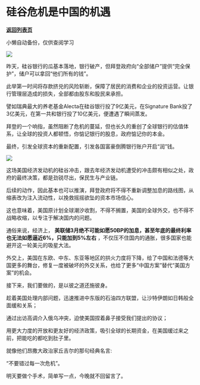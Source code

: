 # 硅谷危机是中国的机遇

[**返回列表页**](/gzh/政事堂2019)

小懒自动备份，仅供查阅学习

![](https://mmbiz.qpic.cn/mmbiz_jpg/rxhS23yu8cMMmRVaU3lMNxUpk1woIuwdCDXs2UvghVj6grJ8rTx2rYm5QUEIg6axGpibZicTsZq5745iao9dibhScg/640?wx_fmt=jpeg)

昨天，硅谷银行的瓜基本落地，银行破产，但拜登政府向“全部储户”提供“完全保护”，储户可以拿回“他们所有的钱”。  

此举第一时间将存款挤兑的风险斩断，保障了居民的消费和企业的投资运营。让银行管理层造成的损失，全部都由股东和股民来承担。

譬如瑞典最大的养老基金Alecta在硅谷银行投了9亿美元，在Signature Bank投了3亿美元，在第一共和银行投了10亿美元，便遭遇了瞬间蒸发。

拜登的一个响指，虽然阻断了危机的蔓延，但也长久的重创了全球银行的估值体系，让全球的投资人都顿悟，你惦记银行的股息，政府惦记你的本金。

最终，引发全球资本的重新配置，引发各国富豪倒腾银行账户开启“润”钱。  

![](https://mmbiz.qpic.cn/mmbiz_jpg/rxhS23yu8cMMmRVaU3lMNxUpk1woIuwdJXu0PbotMEkKHUIpnyCm9d7aTrPwBbA9t9CRvicrdQLvBexJbhjYbibw/640?wx_fmt=jpeg)

这场美国经济发动机的硅谷冲击，跟去年经济发动机遭受的冲击颇有相似之处，政府的最终决策，都是劲锐尽出，保民生与产业链。  

后续的动作，因此基本也可以推演，拜登政府将不得不重新调整加息的路线图，从缩表改为注入流动性，以挽救摇摇欲坠的资本市场信心。  

这也意味着，美国原计划全球潮汐收割，不得不搁置，美国的全球外交，也不得不战略收缩，以专注于解决国内的问题。

通俗来说，经济上， **美联储3月绝不可能如愿50BP的加息，甚至年底的最终利率也无法如愿逼近6%，只能加到5%左右**
，不仅压不住国内的通胀，很多国家也能避开这一轮美元的吸星大法。

外交上，美国在东欧、中东、东亚等地区的拱火力度将下降，给了中国和法德等大国更多的舞台，修复一度被破坏的外交关系，也给了更多“中国方案”替代“美国方案”的机会。  

接下来，我们要做的，是以彼之道还施彼身。

趁着美国处理内部问题，迅速推进中东版的石油四方联盟，让沙特伊朗如日韩般全面缓和关系；

通过出访高调介入俄乌冲突，迫使美国捏着鼻子接受我们提出的协议；

用更大力度的开放和更友好的经济政策，吸引全球的长期资金，在美国缓过来之前，把能吃的都吃到肚子里。

就像他们昂撒大政治家丘吉尔的那句经典名言:

“不要错过每一次危机”。

明天要做个手术，简单写一点，今晚就不回留言了。

